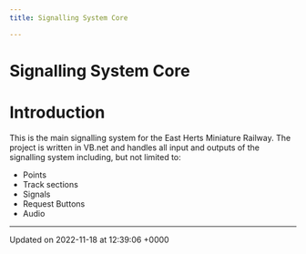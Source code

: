 ```yaml
---
title: Signalling System Core

---
```


# Signalling System Core




# Introduction

This is the main signalling system for the East Herts Miniature Railway. The project is written in VB.net and handles all input and outputs of the signalling system including, but not limited to:



* Points
* Track sections
* Signals
* Request Buttons
* Audio 

-------------------------------

Updated on 2022-11-18 at 12:39:06 +0000
